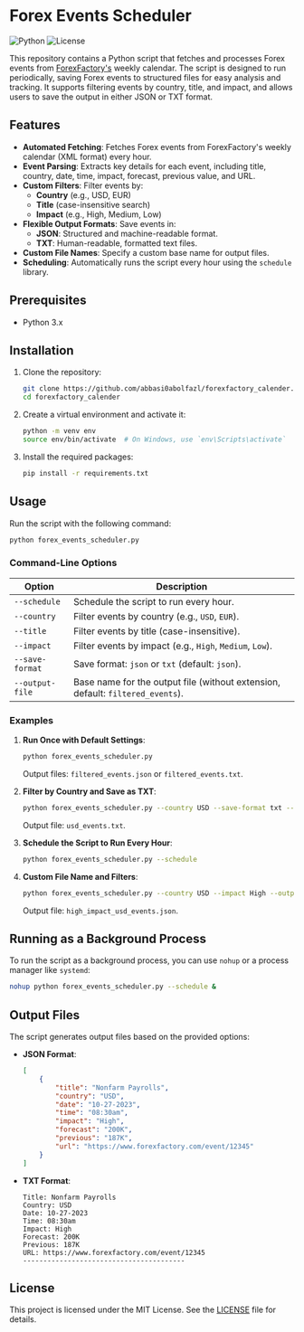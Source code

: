# Forex Events Scheduler

![Python](https://img.shields.io/badge/Python-3.x-blue)
![License](https://img.shields.io/badge/License-Apache%202.0-blue)

This repository contains a Python script that fetches and processes Forex events from [ForexFactory's](https://www.forexfactory.com/) weekly calendar. The script is designed to run periodically, saving Forex events to structured files for easy analysis and tracking. It supports filtering events by country, title, and impact, and allows users to save the output in either JSON or TXT format.

## Features

- **Automated Fetching**: Fetches Forex events from ForexFactory's weekly calendar (XML format) every hour.
- **Event Parsing**: Extracts key details for each event, including title, country, date, time, impact, forecast, previous value, and URL.
- **Custom Filters**: Filter events by:
  - **Country** (e.g., USD, EUR)
  - **Title** (case-insensitive search)
  - **Impact** (e.g., High, Medium, Low)
- **Flexible Output Formats**: Save events in:
  - **JSON**: Structured and machine-readable format.
  - **TXT**: Human-readable, formatted text files.
- **Custom File Names**: Specify a custom base name for output files.
- **Scheduling**: Automatically runs the script every hour using the `schedule` library.

## Prerequisites

- Python 3.x

## Installation

1. Clone the repository:
    ```sh
    git clone https://github.com/abbasi0abolfazl/forexfactory_calender.git
    cd forexfactory_calender
    ```

2. Create a virtual environment and activate it:
    ```sh
    python -m venv env
    source env/bin/activate  # On Windows, use `env\Scripts\activate`
    ```

3. Install the required packages:
    ```sh
    pip install -r requirements.txt
    ```

## Usage

Run the script with the following command:

```sh
python forex_events_scheduler.py
```

### Command-Line Options

| Option           | Description                                                                 |
|------------------|-----------------------------------------------------------------------------|
| `--schedule`     | Schedule the script to run every hour.                                      |
| `--country`      | Filter events by country (e.g., `USD`, `EUR`).                              |
| `--title`        | Filter events by title (case-insensitive).                                  |
| `--impact`       | Filter events by impact (e.g., `High`, `Medium`, `Low`).                    |
| `--save-format`  | Save format: `json` or `txt` (default: `json`).                             |
| `--output-file`  | Base name for the output file (without extension, default: `filtered_events`). |

### Examples

1. **Run Once with Default Settings**:
   ```sh
   python forex_events_scheduler.py
   ```
   Output files: `filtered_events.json` or `filtered_events.txt`.

2. **Filter by Country and Save as TXT**:
   ```sh
   python forex_events_scheduler.py --country USD --save-format txt --output-file usd_events
   ```
   Output file: `usd_events.txt`.

3. **Schedule the Script to Run Every Hour**:
   ```sh
   python forex_events_scheduler.py --schedule
   ```

4. **Custom File Name and Filters**:
   ```sh
   python forex_events_scheduler.py --country USD --impact High --output-file high_impact_usd_events
   ```
   Output file: `high_impact_usd_events.json`.

## Running as a Background Process

To run the script as a background process, you can use `nohup` or a process manager like `systemd`:

```sh
nohup python forex_events_scheduler.py --schedule &
```

## Output Files

The script generates output files based on the provided options:
- **JSON Format**:
  ```json
  [
      {
          "title": "Nonfarm Payrolls",
          "country": "USD",
          "date": "10-27-2023",
          "time": "08:30am",
          "impact": "High",
          "forecast": "200K",
          "previous": "187K",
          "url": "https://www.forexfactory.com/event/12345"
      }
  ]
  ```

- **TXT Format**:
  ```
  Title: Nonfarm Payrolls
  Country: USD
  Date: 10-27-2023
  Time: 08:30am
  Impact: High
  Forecast: 200K
  Previous: 187K
  URL: https://www.forexfactory.com/event/12345
  ----------------------------------------
  ```

## License

This project is licensed under the MIT License. See the [LICENSE](LICENSE) file for details.
